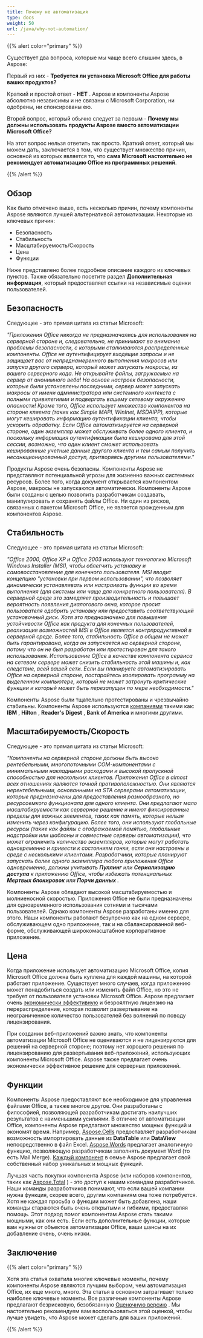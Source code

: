 ```yaml
---
title: Почему не автоматизация
type: docs
weight: 50
url: /java/why-not-automation/
---
```


{{% alert color="primary" %}} 

Существует два вопроса, которые мы чаще всего слышим здесь, в Aspose: 


Первый из них - **Требуется ли установка Microsoft Office для работы ваших продуктов?** 


Краткий и простой ответ - **НЕТ** . Aspose и компоненты Aspose абсолютно независимы и не связаны с Microsoft Corporation, ни одобрены, ни спонсированы ею. 


Второй вопрос, который обычно следует за первым - **Почему мы должны использовать продукты Aspose вместо автоматизации Microsoft Office?** 


На этот вопрос нельзя ответить так просто. Краткий ответ, который мы можем дать, заключается в том, что существует множество причин, основной из которых является то, что **сама Microsoft настоятельно не рекомендует автоматизацию Office из программных решений**.

{{% /alert %}} 
## **Обзор**
Как было отмечено выше, есть несколько причин, почему компоненты Aspose являются лучшей альтернативой автоматизации. Некоторые из ключевых причин: 

- Безопасность
- Стабильность
- Масштабируемость/Скорость
- Цена
- Функции

Ниже представлено более подробное описание каждого из ключевых пунктов. Также обязательно посетите раздел **Дополнительная информация**, который предоставляет ссылки на независимые оценки пользователей. 
## **Безопасность**
Следующее - это прямая цитата из статьи Microsoft: 


*"Приложения Office никогда не предназначались для использования на серверной стороне и, следовательно, не принимают во внимание проблемы безопасности, с которыми сталкиваются распределенные компоненты. Office не аутентифицирует входящие запросы и не защищает вас от непреднамеренного выполнения макросов или запуска другого сервера, который может запускать макросы, из вашего серверного кода. Не открывайте файлы, загружаемые на сервер от анонимного веба! На основе настроек безопасности, которые были установлены последними, сервер может запускать макросы от имени администратора или системного контекста с полными привилегиями и подвергать вашему сетевому окружению опасности! Кроме того, Office использует множество компонентов на стороне клиента (таких как Simple MAPI, WinInet, MSDAIPP), которые могут кешировать информацию аутентификации клиента, чтобы ускорить обработку. Если Office автоматизируется на серверной стороне, один экземпляр может обслуживать более одного клиента, и поскольку информация аутентификации была кеширована для этой сессии, возможно, что один клиент сможет использовать кешированные учетные данные другого клиента и тем самым получить несанкционированный доступ, притворяясь другими пользователями."* 


Продукты Aspose очень безопасны. Компоненты Aspose не представляют потенциальной угрозы для жизненно важных системных ресурсов. Более того, когда документ открывается компонентом Aspose, макросы не запускаются автоматически. Компоненты Aspose были созданы с целью позволить разработчикам создавать, манипулировать и сохранять файлы Office. Ни один из рисков, связанных с пакетом Microsoft Office, не является врожденным для компонентов Aspose. 
## **Стабильность**
Следующее - это прямая цитата из статьи Microsoft: 


*"Office 2000, Office XP и Office 2003 используют технологию Microsoft Windows Installer (MSI), чтобы облегчить установку и самовосстановление для конечного пользователя. MSI вводит концепцию "установки при первом использовании", что позволяет динамически устанавливать или настраивать функции во время выполнения (для системы или чаще для конкретного пользователя). В серверной среде это замедляет производительность и повышает вероятность появления диалогового окна, которое просит пользователя одобрить установку или предоставить соответствующий установочный диск. Хотя это предназначено для повышения устойчивости Office как продукта для конечных пользователей, реализация возможностей MSI в Office является контрпродуктивной в серверной среде. Более того, стабильность Office в общем не может быть гарантирована, когда он запускается на серверной стороне, потому что он не был разработан или протестирован для такого использования. Использование Office в качестве компонента сервиса на сетевом сервере может снизить стабильность этой машины и, как следствие, всей вашей сети. Если вы планируете автоматизировать Office на серверной стороне, постарайтесь изолировать программу на выделенном компьютере, который не может затронуть критические функции и который может быть перезапущен по мере необходимости."* 


Компоненты Aspose были тщательно протестированы и чрезвычайно стабильны. Компоненты Aspose используются [компаниями](https://about.aspose.com/customers) такими как: **IBM** , **Hilton** , **Reader's Digest** , **Bank of America** и многими другими. 
## **Масштабируемость/Скорость**
Следующее - это прямая цитата из статьи Microsoft: 


*"Компоненты на серверной стороне должны быть высоко рентебельными, многопоточными COM-компонентами с минимальными накладными расходами и высокой пропускной способностью для нескольких клиентов. Приложения Office в almost всех отношениях являются точной противоположностью. Они являются нерентебельными, основанными на STA серверами автоматизации, которые предназначены для предоставления разнообразного, но ресурсоемкого функционала для одного клиента. Они предлагают мало масштабируемости как серверное решение и имеют фиксированные пределы для важных элементов, таких как память, которые нельзя изменить через конфигурацию. Более того, они используют глобальные ресурсы (такие как файлы с отображаемой памятью, глобальные надстройки или шаблоны и совместные серверы автоматизации), что может ограничить количество экземпляров, которые могут работать одновременно и привести к состояниям гонки, если они настроены в среде с несколькими клиентами. Разработчики, которые планируют запускать более одного экземпляра любого приложения Office одновременно, должны учитывать* ***Пуллинг*** *или* ***Сериализацию доступа*** *к приложению Office, чтобы избежать потенциальных* ***Мертвых блокировок*** *или* ***Порчи данных*** *.* 


Компоненты Aspose обладают высокой масштабируемостью и молниеносной скоростью. Приложения Office не были предназначены для одновременного использования сотнями и тысячами пользователей. Однако компоненты Aspose разработаны именно для этого. Наши компоненты работают безупречно как на одном сервере, обслуживающем одно приложение, так и на сбалансированной веб-форме, обслуживающей широкомасштабное корпоративное приложение. 
## **Цена**
Когда приложение использует автоматизацию Microsoft Office, копия Microsoft Office должна быть куплена для каждой машины, на которой работает приложение. Существует много случаев, когда приложению может понадобиться создать или изменить файл Office, но это не требует от пользователя установки Microsoft Office. Aspose предлагает очень [экономически эффективную](https://purchase.aspose.com/) и безроялтную лицензию на перераспределение, которая позволит развертывание на неограниченное количество пользователей без волнений по поводу лицензирования. 


При создании веб-приложений важно знать, что компоненты автоматизации Microsoft Office не оцениваются и не лицензируются для решений на серверной стороне; поэтому нет хорошего решения по лицензированию для развертывания веб-приложений, использующих компоненты Microsoft Office. Aspose также предлагает очень экономически эффективное решение для серверных приложений. 
## **Функции**
Компоненты Aspose предоставляют все необходимое для управления файлами Office, а также многое другое. Они разработаны с философией, позволяющей разработчикам достигать наилучших результатов с наименьшими усилиями. В отличие от автоматизации Office, компоненты Aspose предлагают множество мощных функций и экономят время. Например, [Aspose.Cells](https://products.aspose.com/cells/java/) предоставляет разработчикам возможность импортировать данные из **DataTable** или **DataView** непосредственно в файл Excel. [Aspose.Words](https://products.aspose.com/words/java/) предлагает аналогичную функцию, позволяющую разработчикам заполнять документ Word (то есть Mail Merge). [Каждый компонент](https://products.aspose.com/total/java/) в семье Aspose предлагает свой собственный набор уникальных и мощных функций. 


Лучшая часть покупки компонента Aspose (или наборов компонентов, таких как [Aspose.Total](https://products.aspose.com/total/java/) ) - это доступ к нашим командам разработчиков. Наши команды разработчиков понимают, что если вашей компании нужна функция, скорее всего, другим компаниям она тоже потребуется. Хотя не каждая просьба о функции может быть добавлена, наши команды стараются быть очень открытыми и гибкими, предоставляя помощь. Этот подход помог компонентам Aspose стать такими мощными, как они есть. Если есть дополнительные функции, которые вам нужны от объектов автоматизации Office, ваши шансы на их добавление очень, очень низки. 
## **Заключение**
{{% alert color="primary" %}} 

Хотя эта статья охватила многие ключевые моменты, почему компоненты Aspose являются лучшим выбором, чем автоматизация Office, их еще много, много. Эта статья в основном затрагивает только наиболее ключевые моменты. Все различные компоненты Aspose предлагают безрисковую, безобязанную [Оценочную версию](https://downloads.aspose.com/slides/java) . Мы настоятельно рекомендуем вам воспользоваться этой оценкой, чтобы лучше увидеть, что Aspose может сделать для ваших приложений. 

{{% /alert %}} 